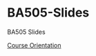 # BA505-Slides
BA505 Slides


[Course Orientation](https://docs.google.com/presentation/d/1LYQyedaucMY8PfMJshA-bWkMW2WElGaG70FLAW-9sN0/edit?usp=sharing)
